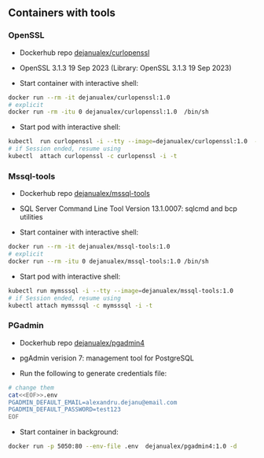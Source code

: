 ## Containers with tools

### OpenSSL

* Dockerhub repo [dejanualex/curlopenssl](https://hub.docker.com/repository/docker/dejanualex/curlopenssl/general)
* OpenSSL 3.1.3 19 Sep 2023 (Library: OpenSSL 3.1.3 19 Sep 2023)

* Start container with interactive shell:
```bash
docker run --rm -it dejanualex/curlopenssl:1.0
# explicit 
docker run -rm -itu 0 dejanualex/curlopenssl:1.0  /bin/sh
```

* Start pod with interactive shell:
```bash
kubectl  run curlopenssl -i --tty --image=dejanualex/curlopenssl:1.0  -- sh
# if Session ended, resume using
kubectl  attach curlopenssl -c curlopenssl -i -t
```
### Mssql-tools

* Dockerhub repo [dejanualex/mssql-tools](https://hub.docker.com/repository/docker/dejanualex/mssql-tools/general)
* SQL Server Command Line Tool Version 13.1.0007: sqlcmd and bcp utilities

* Start container with interactive shell:
```bash
docker run --rm -it dejanualex/mssql-tools:1.0
# explicit 
docker run --rm -itu 0 dejanualex/mssql-tools:1.0 /bin/sh

```

* Start pod with interactive shell:
```bash
kubectl run mymsssql -i --tty --image=dejanualex/mssql-tools:1.0
# if Session ended, resume using
kubectl attach mymsssql -c mymsssql -i -t
```

### PGadmin

* Dockerhub repo [dejanualex/pgadmin4](https://hub.docker.com/repository/docker/dejanualex/pgadmin4/general)
* pgAdmin verision 7: management tool for PostgreSQL

* Run the following to generate credentials file:
```bash
# change them
cat<<EOF>>.env
PGADMIN_DEFAULT_EMAIL=alexandru.dejanu@email.com
PGADMIN_DEFAULT_PASSWORD=test123
EOF
```
* Start container in background:
```bash
docker run -p 5050:80 --env-file .env  dejanualex/pgadmin4:1.0 -d
```